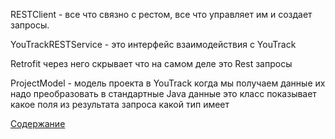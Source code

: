 RESTClient - все что связно с рестом, все что управляет им и создает запросы.

YouTrackRESTService - это интерфейс взаимодействия с YouTrack

Retrofit через него скрывает что на самом деле это Rest запросы

ProjectModel - модель проекта в YouTrack когда мы получаем данные их надо преобразовать в стандартные Java данные 
это класс показывает какое поля из результата запроса какой тип имеет

[Содержание](./index.md)
